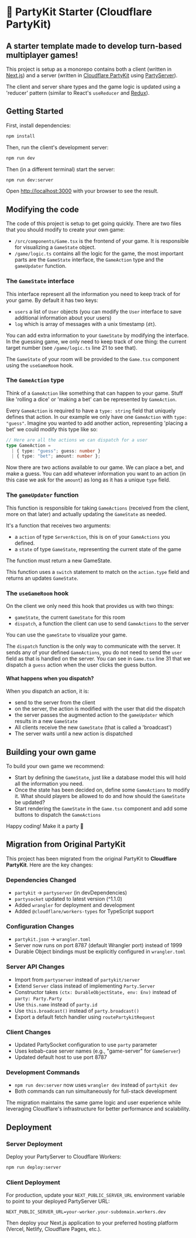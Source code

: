 # 🎉 PartyKit Starter (Cloudflare PartyKit)

## A starter template made to develop turn-based multiplayer games!

This project is setup as a monorepo contains both a client (written in [Next.js](https://nextjs.org/)) and a server (written in [Cloudflare PartyKit](https://github.com/cloudflare/partykit) using [PartyServer](https://github.com/cloudflare/partykit/tree/main/packages/partyserver)).

The client and server share types and the game logic is updated using a 'reducer' pattern (similar to React's `useReducer` and [Redux](https://redux.js.org/)).

## Getting Started

First, install dependencies:

```bash
npm install
```

Then, run the client's development server:

```bash
npm run dev
```

Then (in a different terminal) start the server:

```bash
npm run dev:server
```

Open [http://localhost:3000](http://localhost:3000) with your browser to see the result.

## Modifying the code

The code of this project is setup to get going quickly. There are two files that you should modify to create your own game:

- `/src/components/Game.tsx` is the frontend of your game. It is responsible for visualizing a `GameState` object.
- `/game/logic.ts` contains all the logic for the game, the most important parts are the `GameState` interface, the `GameAction` type and the `gameUpdater` function.

### The `GameState` interface

This interface represent all the information you need to keep track of for your game. By default it has two keys:

- `users` a list of `User` objects (you can modify the `User` interface to save additional information about your users)
- `log` which is array of messages with a unix timestamp (`dt`).

You can add extra information to your `GameState` by modifying the interface. In the guessing game, we only need to keep track of one thing: the current target number (see `/game/logic.ts` line 21 to see that).

The `GameState` of your room will be provided to the `Game.tsx` component using the `useGameRoom` hook.

### The `GameAction` type

Think of a `GameAction` like something that can happen to your game. Stuff like 'rolling a dice' or 'making a bet' can be represented by `GameAction`.

Every `GameAction` is required to have a `type: string` field that uniquely defines that action. In our example we only have one `GameAction` with `type: "guess"`. Imagine you wanted to add another action, representing 'placing a bet' we could modify this type like so:

```ts
// Here are all the actions we can dispatch for a user
type GameAction =
  | { type: "guess"; guess: number }
  | { type: "bet"; amount: number };
```

Now there are two actions available to our game. We can place a bet, and make a guess.
You can add whatever information you want to an action (in this case we ask for the `amount`) as long as it has a unique `type` field.

### The `gameUpdater` function

This function is responsible for taking `GameActions` (received from the client, more on that later) and actually updating the `GameState` as needed.

It's a function that receives two arguments:

- a `action` of type `ServerAction`, this is on of your `GameActions` you defined.
- a `state` of type `GameState`, representing the current state of the game

The function must return a new GameState.

This function uses a `switch` statement to match on the `action.type` field and returns an updates `GameState`.

### The `useGameRoom` hook

On the client we only need this hook that provides us with two things:

- `gameState`, the current `GameState` for this room
- `dispatch`, a function the client can use to send `GameActions` to the server

You can use the `gameState` to visualize your game.

The `dispatch` function is the only way to communicate with the server. It sends any of your defined `GameActions`, you do not need to send the `user` field as that is handled on the server. You can see in `Game.tsx` line 31 that we dispatch a `guess` action when the user clicks the guess button.

#### What happens when you dispatch?

When you dispatch an action, it is:

- send to the server from the client
- on the server, the action is modified with the user that did the dispatch
- the server passes the augmented action to the `gameUpdater` which results in a new `GameState`
- All clients receive the new `GameState` (that is called a 'broadcast')
- The server waits until a new action is dispatched

## Building your own game

To build your own game we recommend:

- Start by defining the `GameState`, just like a database model this will hold all the information you need.
- Once the state has been decided on, define some `GameActions` to modify it. What should players be allowed to do and how should the `GameState` be updated?
- Start rendering the `GameState` in the `Game.tsx` component and add some buttons to dispatch the `GameActions`

Happy coding! Make it a party 🎈

## Migration from Original PartyKit

This project has been migrated from the original PartyKit to **Cloudflare PartyKit**. Here are the key changes:

### Dependencies Changed
- `partykit` → `partyserver` (in devDependencies)
- `partysocket` updated to latest version (^1.1.0)
- Added `wrangler` for deployment and development
- Added `@cloudflare/workers-types` for TypeScript support

### Configuration Changes
- `partykit.json` → `wrangler.toml`
- Server now runs on port 8787 (default Wrangler port) instead of 1999
- Durable Object bindings must be explicitly configured in `wrangler.toml`

### Server API Changes
- Import from `partyserver` instead of `partykit/server`
- Extend `Server` class instead of implementing `Party.Server`
- Constructor takes `(ctx: DurableObjectState, env: Env)` instead of `party: Party.Party`
- Use `this.name` instead of `party.id`
- Use `this.broadcast()` instead of `party.broadcast()`
- Export a default fetch handler using `routePartykitRequest`

### Client Changes
- Updated PartySocket configuration to use `party` parameter
- Uses kebab-case server names (e.g., "game-server" for `GameServer`)
- Updated default host to use port 8787

### Development Commands
- `npm run dev:server` now uses `wrangler dev` instead of `partykit dev`
- Both commands can run simultaneously for full-stack development

The migration maintains the same game logic and user experience while leveraging Cloudflare's infrastructure for better performance and scalability.

## Deployment

### Server Deployment
Deploy your PartyServer to Cloudflare Workers:

```bash
npm run deploy:server
```

### Client Deployment
For production, update your `NEXT_PUBLIC_SERVER_URL` environment variable to point to your deployed PartyServer URL:

```env
NEXT_PUBLIC_SERVER_URL=your-worker.your-subdomain.workers.dev
```

Then deploy your Next.js application to your preferred hosting platform (Vercel, Netlify, Cloudflare Pages, etc.).
